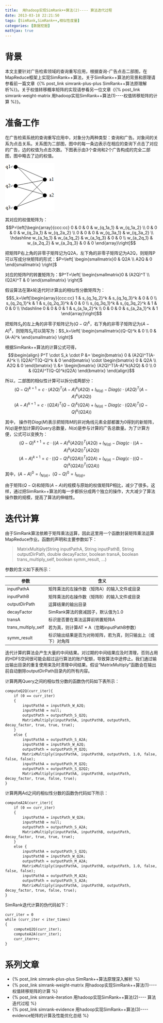 ```yaml
---
title:  用hadoop实现SimRank++算法(2)---- 算法迭代过程
date: 2013-03-18 22:21:50
tags: [SimRank,SimRank++,相似性度量]
categories: [数据挖掘]
mathjax: true
---
```

# 背景

本文主要针对广告检索领域的查询重写应用，根据查询-广告点击二部图，在MapReduce框架上实现SimRank++算法，关于SimRank++算法的背景和原理请参看前一篇文章《{% post_link simrank-plus-plus SimRank++算法原理解析%}》。关于权值转移概率矩阵的实现请参看另一位文章《{% post_link simrank-weight-matrix 用hadoop实现SimRank++算法(1)----权值转移矩阵的计算 %}》。

# 准备工作

在广告检索系统的查询重写应用中，对象分为两种类型：查询和广告。对象间的关系为点击关系。关系图为二部图，图中的每一条边表示在相应的查询下点击了对应的广告，边的权值为点击次数。下图表示由3个查询和2个广告构成的完全二部图，图中略去了边的权值。

![qa](simrank-iteration/bipartite-graph.png)

<!--more-->

其对应的权值矩阵为：
$$P=\left[\begin{array}{ccc:cc}
0 & 0 & 0 & w_{q_1a_1} & w_{q_1a_2} \\
0 & 0 & 0 & w_{q_2a_1} & w_{q_2a_2} \\
0 & 0 & 0 & w_{q_3a_1} & w_{q_3a_2} \\
\hdashline
w_{a_1q_1} & w_{a_1q_2} & w_{a_1q_3} & 0 & 0 \\
w_{a_2q_1} & w_{a_2q_2} & w_{a_2q_3} & 0 & 0
\end{array}\right]$$

把矩阵P右上角的非零子矩阵记为Q2A，左下角的非零子矩阵记为A2Q，则矩阵P可以写成分块矩阵的形式：$P=\left[ \begin{smallmatrix}0 & Q2A \\ A2Q & 0 \end{smallmatrix} \right]$

对应的矩阵P的转置矩阵为：$P^T=\left[ \begin{smallmatrix}0 & (A2Q)^T \\ (Q2A)^T & 0 \end{smallmatrix} \right]$

假设算法在第$k$轮迭代时计算出的相似性分数矩阵为：
$$S_k=\left[\begin{array}{ccc:cc}
1 & s_{q_1q_2}^k & s_{q_1q_3}^k & 0 & 0 \\
s_{q_2q_1}^k & 1 & s_{q_2q_3}^k & 0 & 0 \\
s_{q_3q_1}^k & s_{q_3q_2}^k & 1 & 0 & 0 \\
\hdashline
0 & 0 & 0 & 1 & s_{a_1a_2}^k \\
0 & 0 & 0 & s_{a_2a_1}^k & 1
\end{array}\right]$$

把矩阵$S_k$的左上角的非零子矩阵记为$(Q-Q)^k$，右下角的非零子矩阵记为$(A-A)^k$，则矩阵$S_k$可以简写为：$S_k=\left[ \begin{smallmatrix}(Q-Q)^k & 0 \\ 0 & (A-A)^k \end{smallmatrix} \right]$

根据SimRank++算法的计算公式可得，
$$\begin{align} P^T \cdot S_k \cdot P &= \begin{bmatrix}
0 & (A2Q)^T(A-A)^k \\
(Q2A)^T(Q-Q)^k & 0
\end{bmatrix} \cdot \begin{bmatrix}
0 & Q2A \\
A2Q & 0
\end{bmatrix} \\
&= \begin{bmatrix}
(A2Q)^T(A-A)^k(A2Q) & 0 \\
 0 & (Q2A)^T(Q-Q)^k(Q2A)
\end{bmatrix}
\end{align}$$

所以，二部图的相似性计算可以拆分成两部分：
$$ (Q-Q)^{k+1}=c \cdot (A2Q)^T(A-A)^k(A2Q) + I_{N(q)} - Diag(c \cdot (A2Q)^T(A-A)^k(A2Q)) $$
$$ (A-A)^{k+1}=c \cdot (Q2A)^T(Q-Q)^k(Q2A) + I_{N(a)} - Diag(c \cdot (Q2A)^T(Q-Q)^k(Q2A)) $$

其中， 操作符$Diag(M)$表示把矩阵$M$的非对角线元素全部都置为0得到的新矩阵，$N(q)$是参加计算的Query总数量，$N(a)$是参与计算的广告总数量。为了计算方便，公式可以变换为：
$$ (Q-Q)^{k+1}=c \cdot ((A-A)^k(A2Q))^T(A2Q) + I_{N(q)} - Diag(c \cdot ((A-A)^k(A2Q))^T(A2Q)) $$
$$ (A-A)^{k+1}=c \cdot ((Q-Q)^k(Q2A))^T(Q2A) + I_{N(a)} - Diag(c \cdot ((Q-Q)^k(Q2A))^T(Q2A)) $$
其中，$(A-A)^0=I_{N(a)}$，$(Q-Q)^0=I_{N(q)}$。

由于矩阵$(Q-Q)$和矩阵$(A-A)$的规模与原始的权值矩阵P相比，减少了很多。这样，通过把SimRank++算法的每一步都拆分成两个独立的操作，大大减少了算法操作数的规模，提高了算法的伸缩性。

# 迭代计算

由于SimRank算法依赖于矩阵乘法运算，因此这里用一个函数封装矩阵乘法运算MapReduce作业。函数的声明和主要参数如下：

> MatrixMultiply(String inputPathA, String inputPathB, String outputDirPath, double decayFactor, boolean transA, boolean trans_multiply_self, boolean symm_result, …)

参数的含义如下表所示：

| 参数 | 含义 |
| --- | --- |
| inputPathA	| 矩阵乘法的左操作数（矩阵A）的输入文件或目录 |
| inputPathB	| 矩阵乘法的右操作数（矩阵B）的输入文件或目录 |
| outputDirPath	| 运算结果的输出目录 |
| decayFactor	| SimRank算法的衰减因子，默认值为1.0 |
| transA	| 标识是否要在乘法运算前转置矩阵A |
| trans_multiply_self	| 若为真，则计算AT * A（忽略inputPathB参数） |
| symm_result	| 标识输出结果是否为对称矩阵，若为真，则只输出上（或下）对角阵 |

迭代计算的算法会产生大量的中间结果。对过期的中间结果应及时清理，否则占用的HDFS空间很可能会超过运行算法的账户配额，导致算法中途停止。我们通过输出输出目录的重复使用来及时清理中间结果。假设“MatrixMultiply”函数会在输出前自动删除outputDirPath目录内的所有内容。

计算两两Query之间的相似性分数的函数伪代码如下表所示：
```
computeQ2Q(curr_iter){
	if (0 == curr_iter)
	{
		inputPathA = inputPath_W_A2Q;
		inputPathB = null;
		outputPath = outputPath_S_Q2Q;
		MatrixMultiply(inputPathA, inputPathB, outputPath, decay_factor, true, true, true);
	}
	else {
		inputPathA = outputPath_S_A2A;
		inputPathB = inputPath_W_A2Q;
		outputPath = outputPath_M_Q2Q;
		MatrixMultiply(inputPathA, inputPathB, outputPath, 1.0, false, false, false);
		inputPathA = outputPath_M_Q2Q;
		outputPath = outputPath_S_Q2Q2;
		MatrixMultiply(inputPathA, inputPathB, outputPath, decay_factor, true, false, true);
}
```
计算两两Ad之间的相似性分数的函数伪代码如下所示：

```
computeA2A(curr_iter){
	if (0 == curr_iter)
	{
		inputPathA = inputPath_W_Q2A;
		inputPathB = null;
		outputPath = outputPath_S_A2A;
		MatrixMultiply(inputPathA, inputPathB, outputPath, decay_factor, true, true, true);
	}
	else {
		inputPathA = outputPath_S_Q2Q;
		inputPathB = inputPath_W_Q2A;
		outputPath = outputPath_M_A2A;
		MatrixMultiply(inputPathA, inputPathB, outputPath, 1.0, false, false, false);
		inputPathA = outputPath_M_A2A;
		outputPath = outputPath_S_A2A;
		MatrixMultiply(inputPathA, inputPathB, outputPath, decay_factor, true, false, true);
}
```
SimRank迭代计算的伪代码如下：
```
curr_iter = 0
while (curr_iter < iter_times)
{
	computeQ2Q(curr_iter);
	computeA2A(curr_iter);
	curr_iter++;
}
```
# 系列文章

- {% post_link simrank-plus-plus SimRank++算法原理深入解析 %}
- {% post_link simrank-weight-matrix 用hadoop实现SimRank++算法(1)----权值转移矩阵的计算 %}
- {% post_link simrank-iteration 用hadoop实现SimRank++算法(2)---- 算法迭代过程 %}
- {% post_link simrank-evidence 用hadoop实现SimRank++算法(3)---- evidence矩阵的计算及性能优化总结 %}

